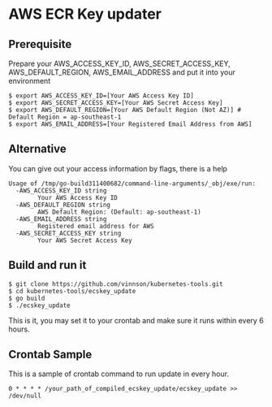# AWS ECR Key updater

## Prerequisite
Prepare your AWS_ACCESS_KEY_ID, AWS_SECRET_ACCESS_KEY, AWS_DEFAULT_REGION, AWS_EMAIL_ADDRESS and put it into your environment
```
$ export AWS_ACCESS_KEY_ID=[Your AWS Access Key ID]
$ export AWS_SECRET_ACCESS_KEY=[Your AWS Secret Access Key]
$ export AWS_DEFAULT_REGION=[Your AWS Default Region (Not AZ)] # Default Region = ap-southeast-1
$ export AWS_EMAIL_ADDRESS=[Your Registered Email Address from AWS]
```

## Alternative
You can give out your access information by flags, there is a help
```
Usage of /tmp/go-build311400682/command-line-arguments/_obj/exe/run:
  -AWS_ACCESS_KEY_ID string
    	Your AWS Access Key ID
  -AWS_DEFAULT_REGION string
    	AWS Default Region: (Default: ap-southeast-1)
  -AWS_EMAIL_ADDRESS string
    	Registered email address for AWS
  -AWS_SECRET_ACCESS_KEY string
    	Your AWS Secret Access Key
```

## Build and run it
```
$ git clone https://github.com/vinnson/kubernetes-tools.git
$ cd kubernetes-tools/ecskey_update
$ go build
$ ./ecskey_update
```

This is it, you may set it to your crontab and make sure it runs within every 6 hours.

## Crontab Sample
This is a sample of crontab command to run update in every hour.
```
0 * * * * /your_path_of_compiled_ecskey_update/ecskey_update >> /dev/null
```
